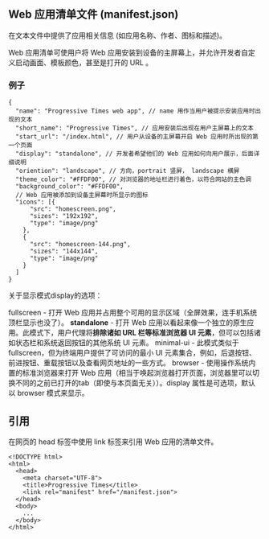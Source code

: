 ## Web 应用清单文件 (manifest.json)

在文本文件中提供了应用相关信息 (如应用名称、作者、图标和描述)。

Web 应用清单可使用户将 Web 应用安装到设备的主屏幕上，并允许开发者自定义启动画面、模板颜色，甚至是打开的 URL 。

### 例子

```
{
  "name": "Progressive Times web app", // name 用作当用户被提示安装应用时出现的文本
  "short_name": "Progressive Times", // 应用安装后出现在用户主屏幕上的文本
  "start_url": "/index.html", // 用户从设备的主屏幕开启 Web 应用时所出现的第一个页面
  "display": "standalone", // 开发者希望他们的 Web 应用如何向用户展示，后面详细说明
  "oriention": "landscape", // 方向，portrait 竖屏， landscape 横屏
  "theme_color": "#FFDF00", // 对浏览器的地址栏进行着色，以符合网站的主色调
  "background_color": "#FFDF00",
  // Web 应用被添加到设备主屏幕时所显示的图标
  "icons": [{  
      "src": "homescreen.png",
      "sizes": "192x192",
      "type": "image/png"
    },
    {
      "src": "homescreen-144.png",
      "sizes": "144x144",
      "type": "image/png"
    }
  ]
}
```

关于显示模式display的选项：

fullscreen - 打开 Web 应用并占用整个可用的显示区域（全屏效果，连手机系统顶栏显示也没了）。
**standalone** - 打开 Web 应用以看起来像一个独立的原生应用。此模式下，用户代理将**排除诸如 URL 栏等标准浏览器 UI 元素**，但可以包括诸如状态栏和系统返回按钮的其他系统 UI 元素。
minimal-ui - 此模式类似于 fullscreen，但为终端用户提供了可访问的最小 UI 元素集合，例如，后退按钮、前进按钮、重载按钮以及查看网页地址的一些方式。
browser - 使用操作系统内置的标准浏览器来打开 Web 应用（相当于唤起浏览器打开页面，浏览器里可以切换不同的之前已打开的tab（即使与本页面无关））。display 属性是可选项，默认以 browser 模式来显示。




## 引用

在网页的 head 标签中使用 link 标签来引用 Web 应用的清单文件。

```
<!DOCTYPE html>
<html>
  <head>
    <meta charset="UTF-8">
    <title>Progressive Times</title>
    <link rel="manifest" href="/manifest.json">  
  </head>
  <body>
    ...
  </body>
</html>
```




